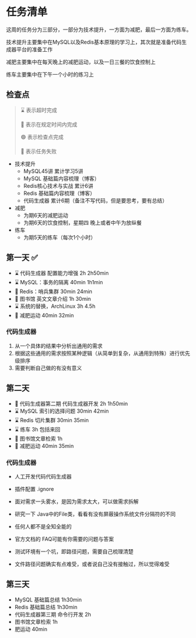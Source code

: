 # 任务清单

这周的任务分为三部分，一部分为技术提升，一方面为减肥，最后一方面为练车。

技术提升主要集中在MySQL以及Redis基本原理的学习上，其次就是准备代码生成器平台的准备工作

减肥主要集中在每天晚上的减肥运动，以及一日三餐的饮食控制上

练车主要集中在下午一个小时的练习上

## 检查点

> ⌛️ 表示超时完成
>
> 🍻 表示在规定时间内完成
>
> 🟢 表示检查点完成
>
> 🔴 表示任务失败

- 技术提升
  - MySQL45讲 累计学习5讲
  - MySQL 基础篇内容梳理（博客）
  - Redis核心技术与实战 累计6讲
  - Redis 基础篇内容梳理（博客）
  - 代码生成器 累计6期（备注不写代码，但是要思考，要有总结）
- 减肥
  - 为期6天的减肥运动
  - 为期6天的饮食控制，星期四 晚上或者中午为放纵餐
- 练车
  - 为期5天的练车（每次1个小时）

## 第一天 ✅

- ⌛️ 代码生成器 配置能力增强 2h 2h50min
- ⌛️ MySQL：事务的隔离 40min  1h1min 
- 🍻 Redis：哨兵集群 30min 24min
- 🍻 图书馆 英文文章介绍 1h 30min
- ⌛️ 系统的替换，ArchLinux 3h  4.5h
- 🍻  减肥运动 40min 32min

### 代码生成器

1. 从一个具体的结果中分析出通用的需求
2. 根据这些通用的需求按照某种逻辑（从简单到复杂，从通用到特殊）进行优先级排序
3. 需要判断自己做的有没有意义

## 第二天

- 🍻 代码生成器第二期 代码生成器开发 2h 1h50min
- ⌛️ MySQL 索引的选择问题 30min 42min
- ⌛️ Redis 切片集群 30min 35min
- ⌛️ 练车 3h 包括来回
- 🔴 图书馆文章检索 1h
- 🍻 减肥运动 40min 35min

### 代码生成器

- 人工开发代码代码生成器

- 插件配置 .ignore
- 面对需求一头雾水，是因为需求太大，可以做需求拆解
- 研究一下 Java中的File类，看看有没有屏蔽操作系统文件分隔符的不同
- 任何人都不是全知全能的
- 官方文档的 FAQ可能有你需要的问题与答案
- 测试环境有一个坑，即路径问题，需要自己梳理清楚
- 文件路径问题确实有点难受，或者说自己没有接触过，所以觉得难受

## 第三天

- MySQL 基础篇总结 1h30min
- Redis  基础篇总结 1h30min
- 代码生成器第三期 命令行开发 2h 
- 图书馆文章检索 1h
- 肥运动 40min









